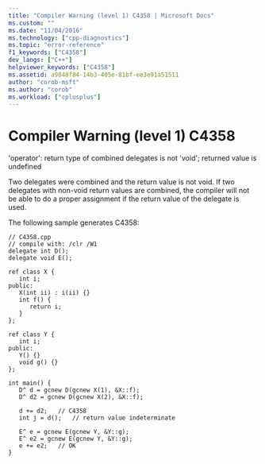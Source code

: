 ```yaml
---
title: "Compiler Warning (level 1) C4358 | Microsoft Docs"
ms.custom: ""
ms.date: "11/04/2016"
ms.technology: ["cpp-diagnostics"]
ms.topic: "error-reference"
f1_keywords: ["C4358"]
dev_langs: ["C++"]
helpviewer_keywords: ["C4358"]
ms.assetid: a9848f84-14b3-405e-81bf-ee3e91a51511
author: "corob-msft"
ms.author: "corob"
ms.workload: ["cplusplus"]
---
```

# Compiler Warning (level 1) C4358
'operator': return type of combined delegates is not 'void'; returned value is undefined  
  
 Two delegates were combined and the return value is not void. If two delegates with non-void return values are combined, the compiler will not be able to do a proper assignment if the return value of the delegate is used.  
  
 The following sample generates C4358:  
  
```  
// C4358.cpp  
// compile with: /clr /W1  
delegate int D();  
delegate void E();  
  
ref class X {  
   int i;  
public:  
   X(int ii) : i(ii) {}  
   int f() {  
      return i;  
   }  
};  
  
ref class Y {  
   int i;  
public:  
   Y() {}  
   void g() {}  
};  
  
int main() {  
   D^ d = gcnew D(gcnew X(1), &X::f);  
   D^ d2 = gcnew D(gcnew X(2), &X::f);  
  
   d += d2;   // C4358  
   int j = d();   // return value indeterminate  
  
   E^ e = gcnew E(gcnew Y, &Y::g);  
   E^ e2 = gcnew E(gcnew Y, &Y::g);  
   e += e2;   // OK  
}  
```